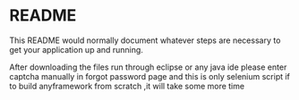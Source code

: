 # README #

This README would normally document whatever steps are necessary to get your application up and running.

After downloading the files run through eclipse or any java ide
please enter captcha manually in forgot password page
and this is only selenium script
if to build anyframework from scratch ,it will take some more time

